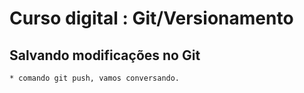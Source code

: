 # Curso digital : Git/Versionamento

## Salvando modificações no Git
    * comando git push, vamos conversando.